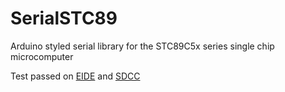 # SerialSTC89

Arduino styled serial library for the STC89C5x series single chip microcomputer

Test passed on [EIDE](https://github.com/github0null/eide) and [SDCC](https://sdcc.sourceforge.net/)
